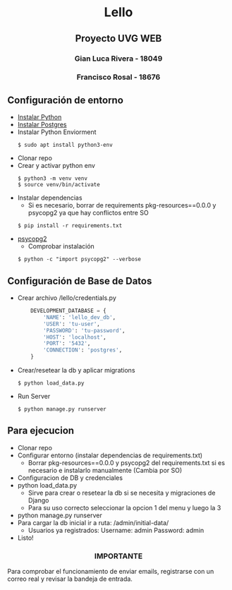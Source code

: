 <h1 align="center">Lello</h1>
<h2 align="center">Proyecto UVG WEB</h2>
<h3 align="center">Gian Luca Rivera - 18049</h3>
<h3 align="center">Francisco Rosal - 18676</h3>

## Configuración de entorno

* [Instalar Python](https://www.python.org/)
* [Instalar Postgres](https://www.postgresql.org/)
* Instalar Python Enviorment
    ```shell
    $ sudo apt install python3-env
    ```
* Clonar repo
* Crear y activar python env
    ```shell
    $ python3 -m venv venv
    $ source venv/bin/activate
    ```
* Instalar dependencias
    * Si es necesario, borrar de requirements pkg-resources==0.0.0 y psycopg2 ya que hay conflictos entre SO
    ```shell
    $ pip install -r requirements.txt
    ```
* [psycopg2](https://www.psycopg.org/)
    * Comprobar instalación
    ```shell
    $ python -c "import psycopg2" --verbose
    ```

## Configuración de Base de Datos

* Crear archivo /lello/credentials.py
    ```python
        DEVELOPMENT_DATABASE = {
            'NAME': 'lello_dev_db',
            'USER': 'tu-user',
            'PASSWORD': 'tu-password',
            'HOST': 'localhost',
            'PORT': '5432',
            'CONNECTION': 'postgres',
        }
    ```

* Crear/resetear la db y aplicar migrations
    ```shell
    $ python load_data.py
    ```

* Run Server
    ```shell
    $ python manage.py runserver
    ```

## Para ejecucion

* Clonar repo
* Configurar entorno (instalar dependencias de requirements.txt)
    * Borrar pkg-resources==0.0.0 y psycopg2 del requirements.txt si es necesario e instalarlo manualmente (Cambia por SO)
* Configuracion de DB y credenciales
* python load_data.py
    * Sirve para crear o resetear la db si se necesita y migraciones de Django
    * Para su uso correcto seleccionar la opcion 1 del menu y luego la 3
* python manage.py runserver
* Para cargar la db inicial ir a ruta: /admin/initial-data/
    * Usuarios ya registrados:
        Username: admin
        Password: admin
* Listo!

<h3 align="center">IMPORTANTE</h3>
 Para comprobar el funcionamiento de enviar emails, registrarse con un correo real y revisar la bandeja de entrada.
 
